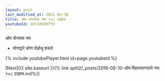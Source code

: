 ```yaml
---
layout: post
last_modified_at: 2021-03-30
title: ओम तारणाया नमः १०८ टाइम्स
youtubeId: 1UlXA5UhTYU
---
```

 
 
 ओम योज्यया नमः  
 
 -  योगाद्वारे कोण पोहोचू शकते 
 
  
 
  
 
 
 
 
 
 


{% include youtubePlayer.html id=page.youtubeId %}
 
[Next]({{ site.baseurl }}{% link  split2/_posts/2016-06-10-ओम विहायसागताये नमः १०८ टाइम्स.md%})
 

